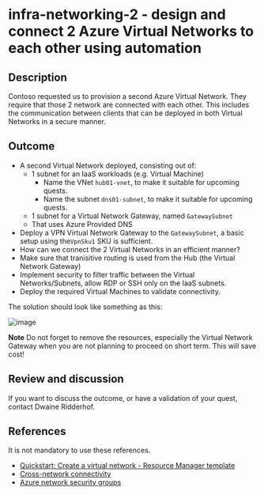 # infra-networking-2 - design and connect 2 Azure Virtual Networks to each other using automation

## Description

Contoso requested us to provision a second Azure Virtual Network. They require that those 2 network are connected with each other. This includes the communication between clients that can be deployed in both Virtual Networks in a secure manner. 

## Outcome

  - A second Virtual Network deployed, consisting out of: <br>
    - 1 subnet for an IaaS workloads (e.g. Virtual Machine)
      - Name the VNet `hub01-vnet`, to make it suitable for upcoming quests.
      - Name the subnet `dns01-subnet`, to make it suitable for upcoming quests.
    - 1 subnet for a Virtual Network Gateway, named `GatewaySubnet` 
    - That uses Azure Provided DNS
  - Deploy a VPN Virtual Network Gateway to the `GatewaySubnet`, a basic setup using the`VpnSku1` SKU is sufficient.
  - How can we connect the 2 Virtual Networks in an efficient manner? 
  - Make sure that tranisitive routing is used from the Hub (the Virtual Network Gateway)
  - Implement security to filter traffic between the Virtual Networks/Subnets, allow RDP or SSH only on the IaaS subnets.
  - Deploy the required Virtual Machines to validate connectivity.
  
The solution should look like something as this:

![image](https://user-images.githubusercontent.com/25753877/149521742-12a34e21-0566-4a74-8b3a-8348a311879b.png)

**Note**
Do not forget to remove the resources, especially the Virtual Network Gateway when you are not planning to proceed on short term. This will save cost!

## Review and discussion

If you want to discuss the outcome, or have a validation of your quest, contact Dwaine Ridderhof. 

## References

It is not mandatory to use these references.

  - [Quickstart: Create a virtual network - Resource Manager template](https://docs.microsoft.com/en-us/azure/virtual-network/quick-create-template)
  - [Cross-network connectivity](https://docs.microsoft.com/en-us/azure/expressroute/cross-network-connectivity?toc=/azure/virtual-network/toc.json#cross-connecting-vnets)
  - [Azure network security groups](https://docs.microsoft.com/en-us/azure/virtual-network/network-security-groups-overview)
